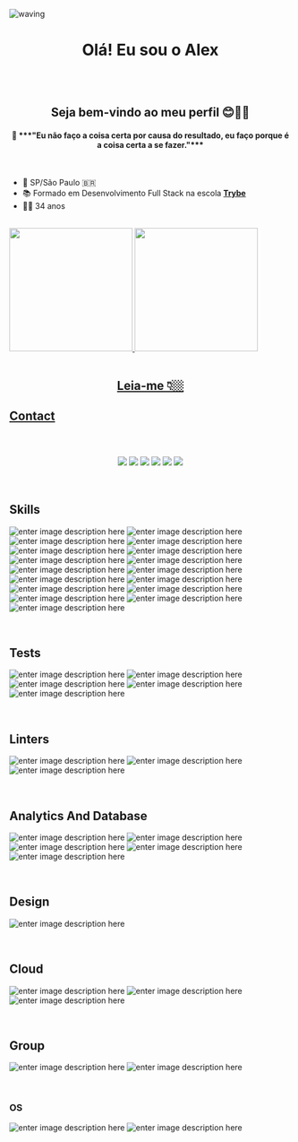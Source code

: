 <!--

- 🔭 I’m currently working on ...
- 💬 Ask me about ...
- 📫 How to reach me: ...
- 😄 Pronouns: ...
- ⚡ Fun fact: ...
- 🌱 I’m currently learning at Trybe
-->

<!-- APRESENTAÇÃO-->
![waving](https://capsule-render.vercel.app/api?type=waving&height=200&text=AlexSilva%20&fontAlignY=40&color=gradient)

<h1 align="center"> Olá! Eu sou o Alex </h1>
<br>
<br>

<h2 align="center"> Seja bem-vindo ao meu perfil 😊🖖🏼 </h2>
  
<div align="center"><h4>💭 ***"Eu não faço a coisa certa por causa do resultado, eu faço porque é a coisa certa a se fazer."***</h4></div>

<br>

 - 📍 SP/São Paulo 🇧🇷
 - 📚 Formado em Desenvolvimento Full Stack na escola <a href="https://www.betrybe.com/">**Trybe**</a>
 - 👶🏻 34 anos
<br>

<!-- DIAGNÓSTICO - DARK-->

 <div style="display: inline" align="center">
  <a href="https://github.com/alexcssilva">
  <img height="220em" src="https://github-readme-stats-git-masterrstaa-rickstaa.vercel.app/api?username=alexcssilva&show_icons=true&theme=dark&include_all_commits=true&count_private=true"/>
  <img height="220em" src="https://github-readme-stats-git-masterrstaa-rickstaa.vercel.app/api/top-langs/?username=alexcssilva&layout=compact&langs_count=15&theme=dark"/>
</div>

<br>
<br>	
	
##

<!-- REDE SOCIAIS --> 

<h2 align="center">Leia-me 👇🏼</h2>

## Contact<br><br>
<div align="center"><br>
  <a href="https://www.instagram.com/alexcssilva/" target="_blank"><img src="https://img.shields.io/badge/-Instagram-%23E4405F?style=for-the-badge&logo=instagram&logoColor=white" target="_blank"></a>
  <a href="linkedin.com/in/alex-silva-396bb9130" target="_blank"><img src="https://img.shields.io/badge/-LinkedIn-%230077B5?style=for-the-badge&logo=linkedin&logoColor=white" target="_blank"></a> 
  <a href = "mailto:alexcssilva@gmail.com"><img src=https://img.shields.io/badge/Gmail-D14836?style=for-the-badge&logo=gmail&logoColor=white></a>
   <a href="https://www.facebook.com/alexcssilva" target="_blank"><img src="https://img.shields.io/badge/Facebook-1877F2?style=for-the-badge&logo=facebook&logoColor=white" target="_blank"></a> 
  <a href="http://api.whatsapp.com/send?phone=55011981505076" target="_blank"><img src="https://img.shields.io/badge/WhatsApp-25D366?style=for-the-badge&logo=whatsapp&logoColor=white" target="_blank"></a>
  <a href="https://us05web.zoom.us/j/6223907422?pwd=WnVpWU90dXl3eVMzeEJaY0RQNkNmdz09" target="_blank"><img src="https://img.shields.io/badge/Zoom-2D8CFF?style=for-the-badge&logo=zoom&logoColor=white"></a>
</div>	

<br>
<br>

## Skills

<div display>

![enter image description here](https://img.shields.io/badge/JavaScript-F7DF1E?style=for-the-badge&logo=javascript&logoColor=black)
![enter image description here](https://img.shields.io/badge/React-20232A?style=for-the-badge&logo=react&logoColor=61DAFB)
![enter image description here](https://img.shields.io/badge/Redux-593D88?style=for-the-badge&logo=redux&logoColor=white)
![enter image description here](https://img.shields.io/badge/React_Router-CA4245?style=for-the-badge&logo=react-router&logoColor=white)
![enter image description here](https://img.shields.io/badge/HTML5-E34F26?style=for-the-badge&logo=html5&logoColor=white)
![enter image description here](https://img.shields.io/badge/CSS3-1572B6?style=for-the-badge&logo=css3&logoColor=white)
![enter image description here](https://img.shields.io/badge/Tailwind_CSS-38B2AC?style=for-the-badge&logo=tailwind-css&logoColor=white)
![enter image description here](https://img.shields.io/badge/Node.js-43853D?style=for-the-badge&logo=node.js&logoColor=white)
![enter image description here](https://img.shields.io/badge/Express.js-404D59?style=for-the-badge)
![enter image description here](https://img.shields.io/badge/sequelize-323330?style=for-the-badge&logo=sequelize&logoColor=blue)
![enter image description here](https://img.shields.io/badge/Python-14354C?style=for-the-badge&logo=python&logoColor=white)
![enter image description here](https://img.shields.io/badge/Java-ED8B00?style=for-the-badge&logo=openjdk&logoColor=white)
![enter image description here](https://img.shields.io/badge/TypeScript-007ACC?style=for-the-badge&logo=typescript&logoColor=white)
![enter image description here](https://img.shields.io/badge/Markdown-000000?style=for-the-badge&logo=markdown&logoColor=white)
![enter image description here](https://img.shields.io/badge/Angular-DD0031?style=for-the-badge&logo=angular&logoColor=white)
![enter image description here](https://img.shields.io/badge/Shell_Script-121011?style=for-the-badge&logo=gnu-bash&logoColor=white)
![enter image description here](https://img.shields.io/badge/Heroku-430098?style=for-the-badge&logo=heroku&logoColor=white)
	
<br>
	
## Tests
![enter image description here](https://img.shields.io/badge/Jest-323330?style=for-the-badge&logo=Jest&logoColor=white)
![enter image description here](https://img.shields.io/badge/testing%20library-323330?style=for-the-badge&logo=testing-library&logoColor=red)
![enter image description here](https://img.shields.io/badge/mocha.js-323330?style=for-the-badge&logo=mocha&logoColor=Brown)
![enter image description here](https://img.shields.io/badge/chai.js-323330?style=for-the-badge&logo=chai&logoColor=red)
![enter image description here](https://img.shields.io/badge/sinon.js-323330?style=for-the-badge&logo=sinon)

<br>

## Linters
![enter image description here](https://img.shields.io/badge/eslint-3A33D1?style=for-the-badge&logo=eslint&logoColor=white)
![enter image description here](https://img.shields.io/badge/prettier-1A2C34?style=for-the-badge&logo=prettier&logoColor=F7BA3E)
![enter image description here](https://img.shields.io/badge/stylelint-000?style=for-the-badge&logo=stylelint&logoColor=white)

<br>

## Analytics And Database
![enter image description here](https://img.shields.io/badge/Google%20Analytics-E37400?style=for-the-badge&logo=google%20analytics&logoColor=white)
![enter image description here](https://img.shields.io/badge/Supabase-181818?style=for-the-badge&logo=supabase&logoColor=white)
![enter image description here](https://img.shields.io/badge/MongoDB-4EA94B?style=for-the-badge&logo=mongodb&logoColor=white)
![enter image description here](https://img.shields.io/badge/Tableau-E97627?style=for-the-badge&logo=Tableau&logoColor=white)
![enter image description here](https://img.shields.io/badge/MySQL-00000F?style=for-the-badge&logo=mysql&logoColor=white)

<br>

## Design
![enter image description here](https://img.shields.io/badge/Figma-F24E1E?style=for-the-badge&logo=figma&logoColor=white)

<br>

## Cloud
![enter image description here](https://img.shields.io/badge/Google_Cloud-4285F4?style=for-the-badge&logo=google-cloud&logoColor=white)
![enter image description here](https://img.shields.io/badge/Amazon_AWS-232F3E?style=for-the-badge&logo=amazon-aws&logoColor=white)
![enter image description here](https://img.shields.io/badge/R-276DC3?style=for-the-badge&logo=r&logoColor=white)
</div>

<br>

## Group

![enter image description here](https://img.shields.io/badge/Slack-4A154B?style=for-the-badge&logo=slack&logoColor=white)
![enter image description here](https://img.shields.io/badge/Trello-0052CC?style=for-the-badge&logo=trello&logoColor=white)

<br>

### OS
![enter image description here](https://img.shields.io/badge/Linux-FCC624?style=for-the-badge&logo=linux&logoColor=black)
![enter image description here](https://img.shields.io/badge/Ubuntu-E95420?style=for-the-badge&logo=ubuntu&logoColor=white)
 </div>

	
	
